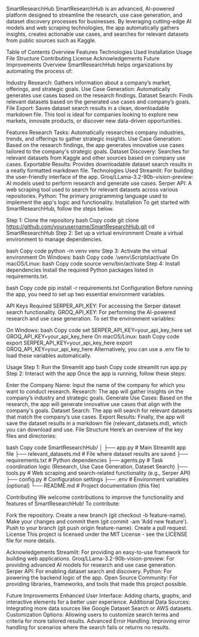 SmartResearchHub
SmartResearchHub is an advanced, AI-powered platform designed to streamline the research, use case generation, and dataset discovery processes for businesses. By leveraging cutting-edge AI models and web scraping technologies, the app automatically gathers insights, creates actionable use cases, and searches for relevant datasets from public sources such as Kaggle.

Table of Contents
Overview
Features
Technologies Used
Installation
Usage
File Structure
Contributing
License
Acknowledgements
Future Improvements
Overview
SmartResearchHub helps organizations by automating the process of:

Industry Research: Gathers information about a company’s market, offerings, and strategic goals.
Use Case Generation: Automatically generates use cases based on the research findings.
Dataset Search: Finds relevant datasets based on the generated use cases and company’s goals.
File Export: Saves dataset search results in a clean, downloadable markdown file.
This tool is ideal for companies looking to explore new markets, innovate products, or discover new data-driven opportunities.

Features
Research Tasks: Automatically researches company industries, trends, and offerings to gather strategic insights.
Use Case Generation: Based on the research findings, the app generates innovative use cases tailored to the company's strategic goals.
Dataset Discovery: Searches for relevant datasets from Kaggle and other sources based on company use cases.
Exportable Results: Provides downloadable dataset search results in a neatly formatted markdown file.
Technologies Used
Streamlit: For building the user-friendly interface of the app.
Groq/LLama-3.2-90b-vision-preview: AI models used to perform research and generate use cases.
Serper API: A web scraping tool used to search for relevant datasets across various repositories.
Python: The primary programming language used to implement the app's logic and functionality.
Installation
To get started with SmartResearchHub, follow the steps below.

Step 1: Clone the repository
bash
Copy code
git clone https://github.com/yourusername/SmartResearchHub.git
cd SmartResearchHub
Step 2: Set up a virtual environment
Create a virtual environment to manage dependencies.

bash
Copy code
python -m venv venv
Step 3: Activate the virtual environment
On Windows:
bash
Copy code
.\venv\Scripts\activate
On macOS/Linux:
bash
Copy code
source venv/bin/activate
Step 4: Install dependencies
Install the required Python packages listed in requirements.txt.

bash
Copy code
pip install -r requirements.txt
Configuration
Before running the app, you need to set up two essential environment variables.

API Keys Required
SERPER_API_KEY: For accessing the Serper dataset search functionality.
GROQ_API_KEY: For performing the AI-powered research and use case generation.
To set the environment variables:

On Windows:
bash
Copy code
set SERPER_API_KEY=your_api_key_here
set GROQ_API_KEY=your_api_key_here
On macOS/Linux:
bash
Copy code
export SERPER_API_KEY=your_api_key_here
export GROQ_API_KEY=your_api_key_here
Alternatively, you can use a .env file to load these variables automatically.

Usage
Step 1: Run the Streamlit app
bash
Copy code
streamlit run app.py
Step 2: Interact with the app
Once the app is running, follow these steps:

Enter the Company Name: Input the name of the company for which you want to conduct research.
Research: The app will gather insights on the company’s industry and strategic goals.
Generate Use Cases: Based on the research, the app will generate innovative use cases that align with the company's goals.
Dataset Search: The app will search for relevant datasets that match the company’s use cases.
Export Results: Finally, the app will save the dataset results in a markdown file (relevant_datasets.md), which you can download and use.
File Structure
Here’s an overview of the key files and directories:

bash
Copy code
SmartResearchHub/
│
├── app.py               # Main Streamlit app file
├── relevant_datasets.md # File where dataset results are saved
├── requirements.txt     # Python dependencies
├── agents.py            # Task coordination logic (Research, Use Case Generation, Dataset Search)
├── tools.py             # Web scraping and search-related functionality (e.g., Serper API)
├── config.py            # Configuration settings
├── .env                 # Environment variables (optional)
└── README.md            # Project documentation (this file)


Contributing
We welcome contributions to improve the functionality and features of SmartResearchHub! To contribute:

Fork the repository.
Create a new branch (git checkout -b feature-name).
Make your changes and commit them (git commit -am 'Add new feature').
Push to your branch (git push origin feature-name).
Create a pull request.
License
This project is licensed under the MIT License - see the LICENSE file for more details.

Acknowledgements
Streamlit: For providing an easy-to-use framework for building web applications.
Groq/LLama-3.2-90b-vision-preview: For providing advanced AI models for research and use case generation.
Serper API: For enabling dataset search and discovery.
Python: For powering the backend logic of the app.
Open Source Community: For providing libraries, frameworks, and tools that made this project possible.


Future Improvements
Enhanced User Interface: Adding charts, graphs, and interactive elements for a better user experience.
Additional Data Sources: Integrating more data sources like Google Dataset Search or AWS datasets.
Customization Options: Allowing users to customize search terms and criteria for more tailored results.
Advanced Error Handling: Improving error handling for scenarios where the search fails or returns no results.
